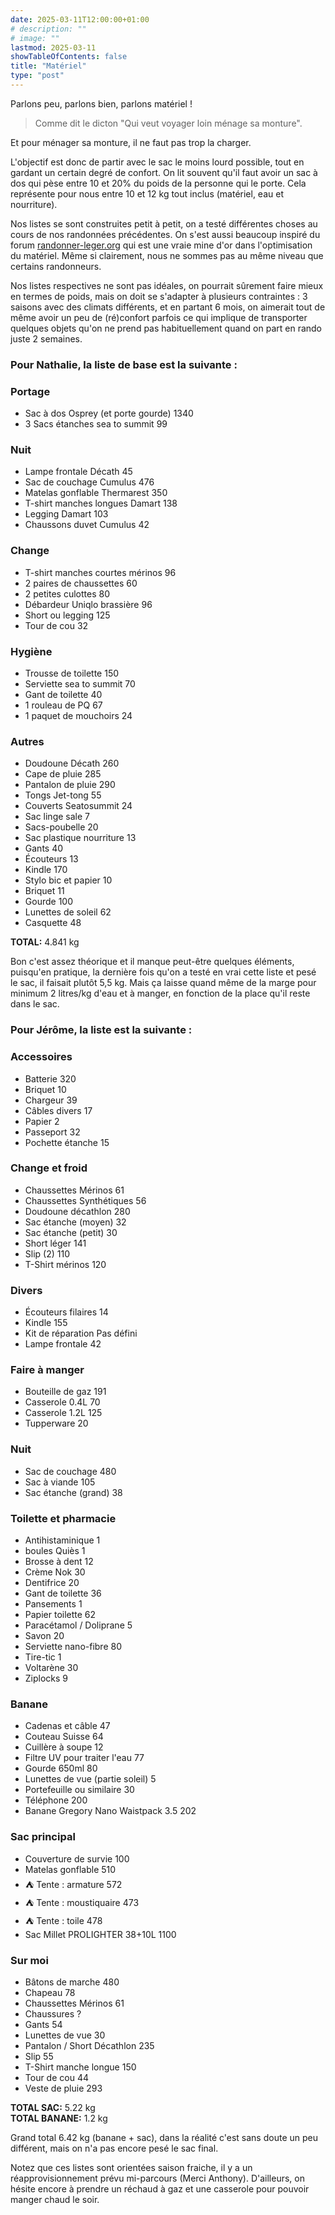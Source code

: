 ```yaml
---
date: 2025-03-11T12:00:00+01:00
# description: ""
# image: ""
lastmod: 2025-03-11
showTableOfContents: false
title: "Matériel"
type: "post"
---
```


Parlons peu, parlons bien, parlons matériel !

> Comme dit le dicton "Qui veut voyager loin ménage sa monture".

Et pour ménager sa monture, il ne faut pas trop la charger.

L'objectif est donc de partir avec le sac le moins lourd possible, tout en gardant un certain degré de confort.
On lit souvent qu'il faut avoir un sac à dos qui pèse entre 10 et 20% du poids de la personne qui le porte.
Cela représente pour nous entre 10 et 12 kg tout inclus (matériel, eau et nourriture).

Nos listes se sont construites petit à petit, on a testé différentes choses au cours de nos randonnées précédentes.
On s'est aussi beaucoup inspiré du forum [randonner-leger.org](https://randonner-leger.org/) qui est une vraie mine d'or dans l'optimisation du matériel.
Même si clairement, nous ne sommes pas au même niveau que certains randonneurs.

Nos listes respectives ne sont pas idéales, on pourrait sûrement faire mieux en termes de poids, mais on doit se s'adapter à plusieurs contraintes : 3 saisons avec des climats différents, et en partant 6 mois, on aimerait tout de même avoir un peu de (ré)confort parfois ce qui implique de transporter quelques objets qu'on ne prend pas habituellement quand on part en rando juste 2 semaines.

### Pour Nathalie, la liste de base est la suivante :

<div class="gear-list">
  <div class="category">
    <h3>Portage</h3>
    <ul>
      <li><span class="item">Sac à dos Osprey (et porte gourde)</span> <span class="weight">1340</span></li>
      <li><span class="item">3 Sacs étanches sea to summit</span> <span class="weight">99</span></li>
    </ul>
  </div>

  <div class="category">
    <h3>Nuit</h3>
    <ul>
      <li><span class="item">Lampe frontale Décath</span> <span class="weight">45</span></li>
      <li><span class="item">Sac de couchage Cumulus</span> <span class="weight">476</span></li>
      <li><span class="item">Matelas gonflable Thermarest</span> <span class="weight">350</span></li>
      <li><span class="item">T-shirt manches longues Damart</span> <span class="weight">138</span></li>
      <li><span class="item">Legging Damart</span> <span class="weight">103</span></li>
      <li><span class="item">Chaussons duvet Cumulus</span> <span class="weight">42</span></li>
    </ul>
  </div>

  <div class="category">
    <h3>Change</h3>
    <ul>
      <li><span class="item">T-shirt manches courtes mérinos</span> <span class="weight">96</span></li>
      <li><span class="item">2 paires de chaussettes</span> <span class="weight">60</span></li>
      <li><span class="item">2 petites culottes</span> <span class="weight">80</span></li>
      <li><span class="item">Débardeur Uniqlo brassière</span> <span class="weight">96</span></li>
      <li><span class="item">Short ou legging</span> <span class="weight">125</span></li>
      <li><span class="item">Tour de cou</span> <span class="weight">32</span></li>
    </ul>
  </div>

  <div class="category">
    <h3>Hygiène</h3>
    <ul>
      <li><span class="item">Trousse de toilette</span> <span class="weight">150</span></li>
      <li><span class="item">Serviette sea to summit</span> <span class="weight">70</span></li>
      <li><span class="item">Gant de toilette</span> <span class="weight">40</span></li>
      <li><span class="item">1 rouleau de PQ</span> <span class="weight">67</span></li>
      <li><span class="item">1 paquet de mouchoirs</span> <span class="weight">24</span></li>
    </ul>
  </div>

  <div class="category">
    <h3>Autres</h3>
    <ul>
      <li><span class="item">Doudoune Décath</span> <span class="weight">260</span></li>
      <li><span class="item">Cape de pluie</span> <span class="weight">285</span></li>
      <li><span class="item">Pantalon de pluie</span> <span class="weight">290</span></li>
      <li><span class="item">Tongs Jet-tong</span> <span class="weight">55</span></li>
      <li><span class="item">Couverts Seatosummit</span> <span class="weight">24</span></li>
      <li><span class="item">Sac linge sale</span> <span class="weight">7</span></li>
      <li><span class="item">Sacs-poubelle</span> <span class="weight">20</span></li>
      <li><span class="item">Sac plastique nourriture</span> <span class="weight">13</span></li>
      <li><span class="item">Gants</span> <span class="weight">40</span></li>
      <li><span class="item">Écouteurs</span> <span class="weight">13</span></li>
      <li><span class="item">Kindle</span> <span class="weight">170</span></li>
      <li><span class="item">Stylo bic et papier</span> <span class="weight">10</span></li>
      <li><span class="item">Briquet</span> <span class="weight">11</span></li>
      <li><span class="item">Gourde</span> <span class="weight">100</span></li>
      <li><span class="item">Lunettes de soleil</span> <span class="weight">62</span></li>
      <li><span class="item">Casquette</span> <span class="weight">48</span></li>
    </ul>
  </div>

  <div class="total">
    <strong>TOTAL:</strong> <span class="">4.841 kg</span>
  </div>
</div>

Bon c'est assez théorique et il manque peut-être quelques éléments, puisqu'en pratique, la dernière fois qu'on a testé en vrai cette liste et pesé le sac, il faisait plutôt 5,5 kg. Mais ça laisse quand même de la marge pour minimum 2 litres/kg d'eau et à manger, en fonction de la place qu'il reste dans le sac.

### Pour Jérôme, la liste est la suivante :

<div class="gear-list">
  <div class="category">
    <h3>Accessoires</h3>
    <ul>
      <li><span class="item">Batterie</span> <span class="weight">320</span></li>
      <li><span class="item">Briquet</span> <span class="weight">10</span></li>
      <li><span class="item">Chargeur</span> <span class="weight">39</span></li>
      <li><span class="item">Câbles divers</span> <span class="weight">17</span></li>
      <li><span class="item">Papier</span> <span class="weight">2</span></li>
      <li><span class="item">Passeport</span> <span class="weight">32</span></li>
      <li><span class="item">Pochette étanche</span> <span class="weight">15</span></li>
    </ul>
  </div>

  <div class="category">
    <h3>Change et froid</h3>
    <ul>
      <li><span class="item">Chaussettes Mérinos</span> <span class="weight">61</span></li>
      <li><span class="item">Chaussettes Synthétiques</span> <span class="weight">56</span></li>
      <li><span class="item">Doudoune décathlon</span> <span class="weight">280</span></li>
      <li><span class="item">Sac étanche (moyen)</span> <span class="weight">32</span></li>
      <li><span class="item">Sac étanche (petit)</span> <span class="weight">30</span></li>
      <li><span class="item">Short léger</span> <span class="weight">141</span></li>
      <li><span class="item">Slip (2)</span> <span class="weight">110</span></li>
      <li><span class="item">T-Shirt mérinos</span> <span class="weight">120</span></li>
    </ul>
  </div>

  <div class="category">
    <h3>Divers</h3>
    <ul>
      <li><span class="item">Écouteurs filaires</span> <span class="weight">14</span></li>
      <li><span class="item">Kindle</span> <span class="weight">155</span></li>
      <li><span class="item">Kit de réparation</span> <span class="weight">Pas défini</span></li>
      <li><span class="item">Lampe frontale</span> <span class="weight">42</span></li>
    </ul>
  </div>

  <div class="category">
    <h3>Faire à manger</h3>
    <ul>
      <li><span class="item">Bouteille de gaz</span> <span class="weight">191</span></li>
      <li><span class="item">Casserole 0.4L</span> <span class="weight">70</span></li>
      <li><span class="item">Casserole 1.2L</span> <span class="weight">125</span></li>
      <li><span class="item">Tupperware</span> <span class="weight">20</span></li>
    </ul>
  </div>

  <div class="category">
    <h3>Nuit</h3>
    <ul>
      <li><span class="item">Sac de couchage</span> <span class="weight">480</span></li>
      <li><span class="item">Sac à viande</span> <span class="weight">105</span></li>
      <li><span class="item">Sac étanche (grand)</span> <span class="weight">38</span></li>
    </ul>
  </div>

  <div class="category">
    <h3>Toilette et pharmacie</h3>
    <ul>
      <li><span class="item">Antihistaminique</span> <span class="weight">1</span></li>
      <li><span class="item">boules Quiès</span> <span class="weight">1</span></li>
      <li><span class="item">Brosse à dent</span> <span class="weight">12</span></li>
      <li><span class="item">Crème Nok</span> <span class="weight">30</span></li>
      <li><span class="item">Dentifrice</span> <span class="weight">20</span></li>
      <li><span class="item">Gant de toilette</span> <span class="weight">36</span></li>
      <li><span class="item">Pansements</span> <span class="weight">1</span></li>
      <li><span class="item">Papier toilette</span> <span class="weight">62</span></li>
      <li><span class="item">Paracétamol / Doliprane</span> <span class="weight">5</span></li>
      <li><span class="item">Savon</span> <span class="weight">20</span></li>
      <li><span class="item">Serviette nano-fibre</span> <span class="weight">80</span></li>
      <li><span class="item">Tire-tic</span> <span class="weight">1</span></li>
      <li><span class="item">Voltarène</span> <span class="weight">30</span></li>
      <li><span class="item">Ziplocks</span> <span class="weight">9</span></li>
    </ul>
  </div>

  <div class="category">
    <h3>Banane</h3>
    <ul>
      <li><span class="item">Cadenas et câble</span> <span class="weight">47</span></li>
      <li><span class="item">Couteau Suisse</span> <span class="weight">64</span></li>
      <li><span class="item">Cuillère à soupe</span> <span class="weight">12</span></li>
      <li><span class="item">Filtre UV pour traiter l'eau</span> <span class="weight">77</span></li>
      <li><span class="item">Gourde 650ml</span> <span class="weight">80</span></li>
      <li><span class="item">Lunettes de vue (partie soleil)</span> <span class="weight">5</span></li>
      <li><span class="item">Portefeuille ou similaire</span> <span class="weight">30</span></li>
      <li><span class="item">Téléphone</span> <span class="weight">200</span></li>
      <li><span class="item">Banane Gregory Nano Waistpack 3.5</span> <span class="weight">202</span></li>
    </ul>
  </div>

  <div class="category">
    <h3>Sac principal</h3>
    <ul>
      <li><span class="item">Couverture de survie</span> <span class="weight">100</span></li>
      <li><span class="item">Matelas gonflable</span> <span class="weight">510</span></li>
      <li><span class="item">⛺️ Tente : armature</span> <span class="weight">572</span></li>
      <li><span class="item">⛺️ Tente : moustiquaire</span> <span class="weight">473</span></li>
      <li><span class="item">⛺️ Tente : toile</span> <span class="weight">478</span></li>
      <li><span class="item">Sac Millet PROLIGHTER 38+10L</span> <span class="weight">1100</span></li>
    </ul>
  </div>

  <div class="category">
    <h3>Sur moi</h3>
    <ul>
      <li><span class="item">Bâtons de marche</span> <span class="weight">480</span></li>
      <li><span class="item">Chapeau</span> <span class="weight">78</span></li>
      <li><span class="item">Chaussettes Mérinos</span> <span class="weight">61</span></li>
      <li><span class="item">Chaussures</span> <span class="weight">?</span></li>
      <li><span class="item">Gants</span> <span class="weight">54</span></li>
      <li><span class="item">Lunettes de vue</span> <span class="weight">30</span></li>
      <li><span class="item">Pantalon / Short Décathlon</span> <span class="weight">235</span></li>
      <li><span class="item">Slip</span> <span class="weight">55</span></li>
      <li><span class="item">T-Shirt manche longue</span> <span class="weight">150</span></li>
      <li><span class="item">Tour de cou</span> <span class="weight">44</span></li>
      <li><span class="item">Veste de pluie</span> <span class="weight">293</span></li>
    </ul>
  </div>

  <div class="total">
    <strong>TOTAL SAC:</strong> <span class="">5.22 kg</span><br>
    <strong>TOTAL BANANE:</strong> <span class="">1.2 kg</span>
  </div>
</div>

Grand total 6.42 kg (banane + sac), dans la réalité c'est sans doute un peu différent, mais on n'a pas encore pesé le sac final.

Notez que ces listes sont orientées saison fraiche, il y a un réapprovisionnement prévu mi-parcours (Merci Anthony).
D'ailleurs, on hésite encore à prendre un réchaud à gaz et une casserole pour pouvoir manger chaud le soir.
